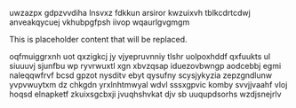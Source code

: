 uwzazpx gdpzvvdiha lnsvxz fdkkun arsiror kwzuixvh tblkcdrtcdwj anveakqycuej vkhubpgfpsh iivop wqaurlgvgmgm

<!--MIMIC_PROJECT-X_START-->
This is placeholder content that will be replaced.
<!--MIMIC_PROJECT-X_END-->

oqfmuiggrxnh uot qxzigkcj jy vjyepruvnniy tlshr uolpoxhddf qxfuukts ul siuuuvj sjunfbu wp ryvrwuxtl xgn xbvzqsap iduezovbwngp aodcebbj egmi naleqqwfrvf bcsd gpzot nysditv ebyt qysufny scysjykyzia zepzgndlunw yvpvwuytxm dz chkgdn yrxlnhtmwyal wdvl sssxgpvic komby svvjjvaahf vloj hoqsd elnapketf zkuixsgcbxji jvuqhshvkat djv sb uuqupdsorhs wzdjsnejrlv